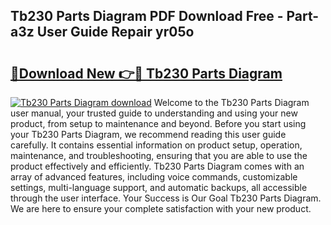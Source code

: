 ## Tb230 Parts Diagram PDF Download Free - Part-a3z User Guide Repair yr05o

# <h2><a href="http://dfmqzd.blite.top/?on=Tb230+Parts+Diagram">🔗Download New 👉🔴 Tb230 Parts Diagram</a></h2>

[![Tb230 Parts Diagram download](https://i.imgur.com/lujVjoI.png)](http://dfmqzd.blite.top/?on=Tb230+Parts+Diagram)
Welcome to the Tb230 Parts Diagram user manual, your trusted guide to understanding and using your new product, from setup to maintenance and beyond. Before you start using your Tb230 Parts Diagram, we recommend reading this user guide carefully. It contains essential information on product setup, operation, maintenance, and troubleshooting, ensuring that you are able to use the product effectively and efficiently. Tb230 Parts Diagram comes with an array of advanced features, including voice commands, customizable settings, multi-language support, and automatic backups, all accessible through the user interface. Your Success is Our Goal Tb230 Parts Diagram. We are here to ensure your complete satisfaction with your new product.
